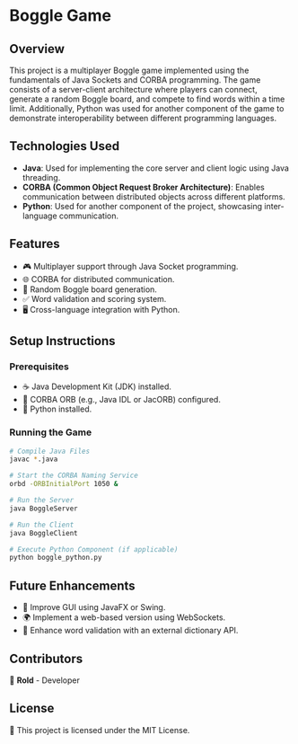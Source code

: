 # Boggle Game

## Overview
This project is a multiplayer Boggle game implemented using the fundamentals of Java Sockets and CORBA programming. The game consists of a server-client architecture where players can connect, generate a random Boggle board, and compete to find words within a time limit. Additionally, Python was used for another component of the game to demonstrate interoperability between different programming languages.

## Technologies Used
- **Java**: Used for implementing the core server and client logic using Java threading.
- **CORBA (Common Object Request Broker Architecture)**: Enables communication between distributed objects across different platforms.
- **Python**: Used for another component of the project, showcasing inter-language communication.

## Features
- 🎮 Multiplayer support through Java Socket programming.
- 🌐 CORBA for distributed communication.
- 🔀 Random Boggle board generation.
- ✅ Word validation and scoring system.
- 🖥️ Cross-language integration with Python.

## Setup Instructions
### Prerequisites
- ☕ Java Development Kit (JDK) installed.
- 📡 CORBA ORB (e.g., Java IDL or JacORB) configured.
- 🐍 Python installed.

### Running the Game
```bash
# Compile Java Files
javac *.java

# Start the CORBA Naming Service
orbd -ORBInitialPort 1050 &

# Run the Server
java BoggleServer

# Run the Client
java BoggleClient

# Execute Python Component (if applicable)
python boggle_python.py
```

## Future Enhancements
- 🎨 Improve GUI using JavaFX or Swing.
- 🌍 Implement a web-based version using WebSockets.
- 📖 Enhance word validation with an external dictionary API.

## Contributors
👤 **Rold** - Developer

## License
📜 This project is licensed under the MIT License.

